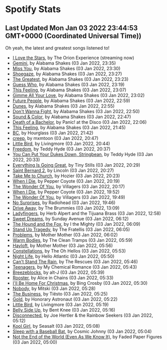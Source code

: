 
# Spotify Stats
## Last Updated Mon Jan 03 2022 23:44:53 GMT+0000 (Coordinated Universal Time))

Oh yeah, the latest and greatest songs listened to!

- [I Love the Stars](https://www.last.fm/music/The+Orion+Experience/_/I+Love+the+Stars), by The Orion Experience (streaming now)
- [Gemini](https://www.last.fm/music/Alabama+Shakes/_/Gemini), by Alabama Shakes (03 Jan 2022, 23:35)
- [Miss You](https://www.last.fm/music/Alabama+Shakes/_/Miss+You), by Alabama Shakes (03 Jan 2022, 23:30)
- [Shoegaze](https://www.last.fm/music/Alabama+Shakes/_/Shoegaze), by Alabama Shakes (03 Jan 2022, 23:27)
- [The Greatest](https://www.last.fm/music/Alabama+Shakes/_/The+Greatest), by Alabama Shakes (03 Jan 2022, 23:23)
- [Guess Who](https://www.last.fm/music/Alabama+Shakes/_/Guess+Who), by Alabama Shakes (03 Jan 2022, 23:19)
- [This Feeling](https://www.last.fm/music/Alabama+Shakes/_/This+Feeling), by Alabama Shakes (03 Jan 2022, 23:07)
- [Gimme All Your Love](https://www.last.fm/music/Alabama+Shakes/_/Gimme+All+Your+Love), by Alabama Shakes (03 Jan 2022, 23:02)
- [Future People](https://www.last.fm/music/Alabama+Shakes/_/Future+People), by Alabama Shakes (03 Jan 2022, 22:59)
- [Dunes](https://www.last.fm/music/Alabama+Shakes/_/Dunes), by Alabama Shakes (03 Jan 2022, 22:55)
- [Don't Wanna Fight](https://www.last.fm/music/Alabama+Shakes/_/Don%27t+Wanna+Fight), by Alabama Shakes (03 Jan 2022, 22:50)
- [Sound & Color](https://www.last.fm/music/Alabama+Shakes/_/Sound+&+Color), by Alabama Shakes (03 Jan 2022, 22:47)
- [Death of a Bachelor](https://www.last.fm/music/Panic!+at+the+Disco/_/Death+of+a+Bachelor), by Panic! at the Disco (03 Jan 2022, 22:06)
- [This Feeling](https://www.last.fm/music/Alabama+Shakes/_/This+Feeling), by Alabama Shakes (03 Jan 2022, 21:45)
- [BC](https://www.last.fm/music/Hourglass/_/BC), by Hourglass (03 Jan 2022, 21:42)
- [creep](https://www.last.fm/music/mxmtoon/_/creep), by mxmtoon (03 Jan 2022, 20:47)
- [Little Bird](https://www.last.fm/music/Livingmore/_/Little+Bird), by Livingmore (03 Jan 2022, 20:44)
- [Freedom](https://www.last.fm/music/Teddy+Hyde/_/Freedom), by Teddy Hyde (03 Jan 2022, 20:37)
- [You Can Put Your Dukes Down, Stringbean](https://www.last.fm/music/Teddy+Hyde/_/You+Can+Put+Your+Dukes+Down,+Stringbean), by Teddy Hyde (03 Jan 2022, 20:33)
- [Everything Is Going Great](https://www.last.fm/music/Tiny+Stills/_/Everything+Is+Going+Great), by Tiny Stills (03 Jan 2022, 20:29)
- [Saint Bernard 2](https://www.last.fm/music/Lincoln/_/Saint+Bernard+2), by Lincoln (03 Jan 2022, 20:27)
- [Take Me to Church](https://www.last.fm/music/Hozier/_/Take+Me+to+Church), by Hozier (03 Jan 2022, 20:23)
- [When I Die](https://www.last.fm/music/Pepper+Coyote/_/When+I+Die), by Pepper Coyote (03 Jan 2022, 20:19)
- [The Wonder Of You](https://www.last.fm/music/Villagers/_/The+Wonder+Of+You), by Villagers (03 Jan 2022, 20:17)
- [When I Die](https://www.last.fm/music/Pepper+Coyote/_/When+I+Die), by Pepper Coyote (03 Jan 2022, 19:52)
- [The Wonder Of You](https://www.last.fm/music/Villagers/_/The+Wonder+Of+You), by Villagers (03 Jan 2022, 19:49)
- [No Surprises](https://www.last.fm/music/Radiohead/_/No+Surprises), by Radiohead (03 Jan 2022, 19:46)
- [Drive Away](https://www.last.fm/music/The+Brummies/_/Drive+Away), by The Brummies (03 Jan 2022, 13:09)
- [Ladyfingers](https://www.last.fm/music/Herb+Alpert+and+the+Tijuana+Brass/_/Ladyfingers), by Herb Alpert and the Tijuana Brass (03 Jan 2022, 12:58)
- [Sweet Dreams](https://www.last.fm/music/Sunday+Avenue/_/Sweet+Dreams), by Sunday Avenue (03 Jan 2022, 06:12)
- [The Hound and the Fox](https://www.last.fm/music/I+the+Mighty/_/The+Hound+and+the+Fox), by I the Mighty (03 Jan 2022, 06:09)
- [Stand Up Tragedy](https://www.last.fm/music/The+Fratellis/_/Stand+Up+Tragedy), by The Fratellis (03 Jan 2022, 06:05)
- [Problems](https://www.last.fm/music/Mother+Mother/_/Problems), by Mother Mother (03 Jan 2022, 06:02)
- [Warm Bodies](https://www.last.fm/music/The+Clean+Tramps/_/Warm+Bodies), by The Clean Tramps (03 Jan 2022, 05:59)
- [Hayloft](https://www.last.fm/music/Mother+Mother/_/Hayloft), by Mother Mother (03 Jan 2022, 05:56)
- [Constellations](https://www.last.fm/music/The+Oh+Hellos/_/Constellations), by The Oh Hellos (03 Jan 2022, 05:53)
- [Night Life](https://www.last.fm/music/Hello+Atlantic/_/Night+Life), by Hello Atlantic (03 Jan 2022, 05:50)
- [Can't Stand The Rain](https://www.last.fm/music/The+Rescues/_/Can%27t+Stand+The+Rain), by The Rescues (03 Jan 2022, 05:46)
- [Teenagers](https://www.last.fm/music/My+Chemical+Romance/_/Teenagers), by My Chemical Romance (03 Jan 2022, 05:43)
- [Breezeblocks](https://www.last.fm/music/alt-J/_/Breezeblocks), by alt-J (03 Jan 2022, 05:39)
- [Rooster](https://www.last.fm/music/Alice+in+Chains/_/Rooster), by Alice in Chains (03 Jan 2022, 05:33)
- [I'll Be Home For Christmas](https://www.last.fm/music/Bing+Crosby/_/I%27ll+Be+Home+For+Christmas), by Bing Crosby (03 Jan 2022, 05:30)
- [Nobody](https://www.last.fm/music/Mitski/_/Nobody), by Mitski (03 Jan 2022, 05:28)
- [The Business](https://www.last.fm/music/Ti%C3%ABsto/_/The+Business), by Tiësto (03 Jan 2022, 05:25)
- [Gold](https://www.last.fm/music/Honorary+Astronaut/_/Gold), by Honorary Astronaut (03 Jan 2022, 05:22)
- [Little Bird](https://www.last.fm/music/Livingmore/_/Little+Bird), by Livingmore (03 Jan 2022, 05:19)
- [Belly Side Up](https://www.last.fm/music/Bent+Knee/_/Belly+Side+Up), by Bent Knee (03 Jan 2022, 05:16)
- [Disconnected](https://www.last.fm/music/Joe+Hertler+&+the+Rainbow+Seekers/_/Disconnected), by Joe Hertler & the Rainbow Seekers (03 Jan 2022, 05:12)
- [Kool Girl](https://www.last.fm/music/Seasalt/_/Kool+Girl), by Seasalt (03 Jan 2022, 05:08)
- [Sleep with a Baseball Bat](https://www.last.fm/music/Cosmic+Johnny/_/Sleep+with+a+Baseball+Bat), by Cosmic Johnny (03 Jan 2022, 05:04)
- [Not the End of the World (Even As We Know It)](https://www.last.fm/music/Faded+Paper+Figures/_/Not+the+End+of+the+World+(Even+As+We+Know+It)), by Faded Paper Figures (03 Jan 2022, 05:00)
